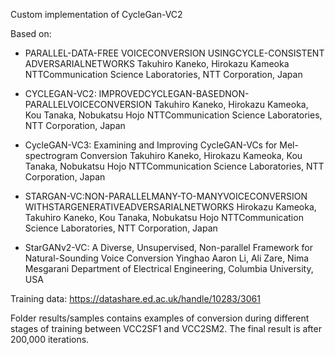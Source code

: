 Custom implementation of CycleGan-VC2

Based on:
- PARALLEL-DATA-FREE VOICECONVERSION
 USINGCYCLE-CONSISTENT ADVERSARIALNETWORKS
 Takuhiro Kaneko, Hirokazu Kameoka
 NTTCommunication Science Laboratories, NTT Corporation, Japan

- CYCLEGAN-VC2:
 IMPROVEDCYCLEGAN-BASEDNON-PARALLELVOICECONVERSION
 Takuhiro Kaneko, Hirokazu Kameoka, Kou Tanaka, Nobukatsu Hojo
 NTTCommunication Science Laboratories, NTT Corporation, Japan

- CycleGAN-VC3:
 Examining and Improving CycleGAN-VCs for Mel-spectrogram Conversion
 Takuhiro Kaneko, Hirokazu Kameoka, Kou Tanaka, Nobukatsu Hojo
 NTTCommunication Science Laboratories, NTT Corporation, Japan

- STARGAN-VC:NON-PARALLELMANY-TO-MANYVOICECONVERSION
 WITHSTARGENERATIVEADVERSARIALNETWORKS
 Hirokazu Kameoka, Takuhiro Kaneko, Kou Tanaka, Nobukatsu Hojo
 NTTCommunication Science Laboratories, NTT Corporation, Japan

- StarGANv2-VC: A Diverse, Unsupervised, Non-parallel Framework for
 Natural-Sounding Voice Conversion
 Yinghao Aaron Li, Ali Zare, Nima Mesgarani
 Department of Electrical Engineering, Columbia University, USA

Training data: https://datashare.ed.ac.uk/handle/10283/3061

Folder results/samples contains examples of conversion during different stages of training between VCC2SF1 and VCC2SM2.
The final result is after 200,000 iterations.
